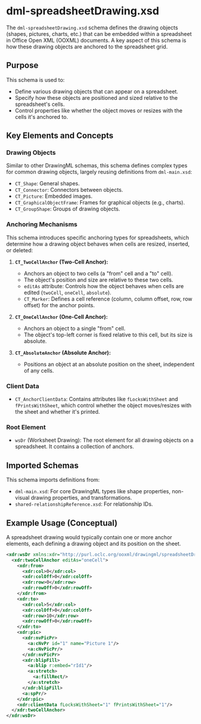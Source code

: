 # dml-spreadsheetDrawing.xsd

The `dml-spreadsheetDrawing.xsd` schema defines the drawing objects (shapes, pictures, charts, etc.) that can be embedded within a spreadsheet in Office Open XML (OOXML) documents. A key aspect of this schema is how these drawing objects are anchored to the spreadsheet grid.

## Purpose

This schema is used to:
*   Define various drawing objects that can appear on a spreadsheet.
*   Specify how these objects are positioned and sized relative to the spreadsheet's cells.
*   Control properties like whether the object moves or resizes with the cells it's anchored to.

## Key Elements and Concepts

### Drawing Objects

Similar to other DrawingML schemas, this schema defines complex types for common drawing objects, largely reusing definitions from `dml-main.xsd`:
*   `CT_Shape`: General shapes.
*   `CT_Connector`: Connectors between objects.
*   `CT_Picture`: Embedded images.
*   `CT_GraphicalObjectFrame`: Frames for graphical objects (e.g., charts).
*   `CT_GroupShape`: Groups of drawing objects.

### Anchoring Mechanisms

This schema introduces specific anchoring types for spreadsheets, which determine how a drawing object behaves when cells are resized, inserted, or deleted:

1.  **`CT_TwoCellAnchor` (Two-Cell Anchor):**
    *   Anchors an object to two cells (a "from" cell and a "to" cell).
    *   The object's position and size are relative to these two cells.
    *   `editAs` attribute: Controls how the object behaves when cells are edited (`twoCell`, `oneCell`, `absolute`).
    *   `CT_Marker`: Defines a cell reference (column, column offset, row, row offset) for the anchor points.

2.  **`CT_OneCellAnchor` (One-Cell Anchor):**
    *   Anchors an object to a single "from" cell.
    *   The object's top-left corner is fixed relative to this cell, but its size is absolute.

3.  **`CT_AbsoluteAnchor` (Absolute Anchor):**
    *   Positions an object at an absolute position on the sheet, independent of any cells.

### Client Data

*   `CT_AnchorClientData`: Contains attributes like `fLocksWithSheet` and `fPrintsWithSheet`, which control whether the object moves/resizes with the sheet and whether it's printed.

### Root Element

*   `wsDr` (Worksheet Drawing): The root element for all drawing objects on a spreadsheet. It contains a collection of anchors.

## Imported Schemas

This schema imports definitions from:
*   `dml-main.xsd`: For core DrawingML types like shape properties, non-visual drawing properties, and transformations.
*   `shared-relationshipReference.xsd`: For relationship IDs.

## Example Usage (Conceptual)

A spreadsheet drawing would typically contain one or more anchor elements, each defining a drawing object and its position on the sheet.

```xml
<xdr:wsDr xmlns:xdr="http://purl.oclc.org/ooxml/drawingml/spreadsheetDrawing" xmlns:a="http://purl.oclc.org/ooxml/drawingml/main" xmlns:r="http://purl.oclc.org/ooxml/officeDocument/relationships">
  <xdr:twoCellAnchor editAs="oneCell">
    <xdr:from>
      <xdr:col>0</xdr:col>
      <xdr:colOff>0</xdr:colOff>
      <xdr:row>0</xdr:row>
      <xdr:rowOff>0</xdr:rowOff>
    </xdr:from>
    <xdr:to>
      <xdr:col>5</xdr:col>
      <xdr:colOff>0</xdr:colOff>
      <xdr:row>10</xdr:row>
      <xdr:rowOff>0</xdr:rowOff>
    </xdr:to>
    <xdr:pic>
      <xdr:nvPicPr>
        <a:cNvPr id="1" name="Picture 1"/>
        <a:cNvPicPr/>
      </xdr:nvPicPr>
      <xdr:blipFill>
        <a:blip r:embed="rId1"/>
        <a:stretch>
          <a:fillRect/>
        </a:stretch>
      </xdr:blipFill>
      <a:spPr/>
    </xdr:pic>
    <xdr:clientData fLocksWithSheet="1" fPrintsWithSheet="1"/>
  </xdr:twoCellAnchor>
</xdr:wsDr>
```
